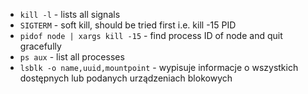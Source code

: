 - `kill -l` - lists all signals
- `SIGTERM` - soft kill, should be tried first i.e. kill -15 PID
- `pidof node | xargs kill -15` - find process ID of node and quit gracefully
- `ps aux` - list all processes
- `lsblk -o name,uuid,mountpoint` - wypisuje  informacje  o  wszystkich dostępnych lub podanych urządzeniach blokowych
